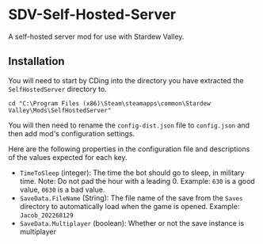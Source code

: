 # SDV-Self-Hosted-Server
A self-hosted server mod for use with Stardew Valley.

## Installation
You will need to start by CDing into the directory you have extracted the `SelfHostedServer` directory to.

    cd "C:\Program Files (x86)\Steam\steamapps\common\Stardew Valley\Mods\SelfHostedServer"

You will then need to rename the `config-dist.json` file to `config.json` and then add mod's configuration settings.

Here are the following properties in the configuration file and descriptions of the values expected for each key.

* `TimeToSleep` (integer): The time the bot should go to sleep, in military time. Note: Do not pad the hour with a leading 0. Example: `630` is a good value, `0630` is a bad value.
* `SaveData.FileName` (String): The file name of the save from the `Saves` directory to automatically load when the game is opened. Example: `Jacob_202268129`
* `SaveData.Multiplayer` (boolean): Whether or not the save instance is multiplayer